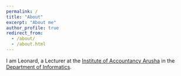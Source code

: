 ```yaml
---
permalink: /
title: "About"
excerpt: "About me"
author_profile: true
redirect_from: 
  - /about/
  - /about.html
---
```

I am Leonard, a Lecturer at the [Institute of Accountancy Arusha](https://www.iaa.ac.tz/) in the [Department of Informatics](https://informatics.iaa.ac.tz/).


